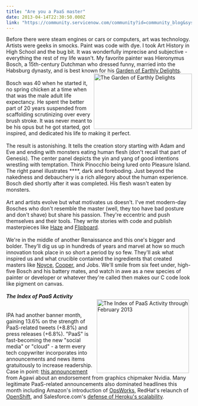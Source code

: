 ```yaml
---
title: "Are you a PaaS master"
date: 2013-04-14T22:30:50.000Z
link: "https://community.servicenow.com/community?id=community_blog&sys_id=d53e2e6ddbd0dbc01dcaf3231f9619af"
---
```

<p>Before there were steam engines or cars or computers, art was technology. Artists were geeks in smocks. Paint was code with dye. I took Art History in High School and the bug bit. It was wonderfully imprecise and subjective - everything the rest of my life wasn't. My favorite painter was Hieronymus Bosch, a 15th-century Dutchman who dressed funny, married into the Habsburg dynasty, and is best known for his <a title="k-external-small" class="jive-link-external-small" href="http://en.wikipedia.org/wiki/The_Garden_of_Earthly_Delights" rel="nofollow" target="_blank">Garden of Earthly Delights</a>.<br/><a _jive_internal="true" href="/servlet/JiveServlet/showImage/38-2487-3990/GOED-small.jpg"><img  align="right" alt="The Garden of Earthly Delights" class="jive-image" height="150" src="32305d86dbd413043eb27a9e0f9619b7.iix" width="266"/></a><br/>Bosch was 40 when he started it, no spring chicken at a time when that was the male adult life expectancy. He spent the better part of 20 years suspended from scaffolding scrutinizing over every brush stroke. It was never meant to be his opus but he got started, got inspired, and dedicated his life to making it perfect. <br/><br/>The result is astonishing. It tells the creation story starting with Adam and Eve and ending with monsters eating human flesh (don't recall that part of Genesis). The center panel depicts the yin and yang of good intentions wrestling with temptation. Think Pinocchio being lured onto Pleasure Island. The right panel illustrates ****, dark and foreboding. Just beyond the nakedness and debauchery is a rich allegory about the human experience. Bosch died shortly after it was completed. His flesh wasn't eaten by monsters.<br/><br/>Art and artists evolve but what motivates us doesn't. I've met modern-day Bosches who don't resemble the master (well, they too have bad posture and don't shave) but share his passion. They're eccentric and push themselves and their tools. They write stories with code and publish masterpieces like <a title="k-external-small" class="jive-link-external-small" href="http://gethaze.com/" rel="nofollow" target="_blank">Haze</a> and <a title="k-external-small" class="jive-link-external-small" href="http://flipboard.com/" rel="nofollow" target="_blank">Flipboard</a>.<br/><br/>We're in the middle of another Renaissance and this one's bigger and bolder. They'll dig us up in hundreds of years and marvel at how so much innovation took place in so short a period by so few. They'll ask what inspired us and what crucible contained the ingredients that created masters like <a title="k-external-small" class="jive-link-external-small" href="http://en.wikipedia.org/wiki/Robert_Noyce" rel="nofollow" target="_blank">Noyce</a>, <a title="k-external-small" class="jive-link-external-small" href="http://en.wikipedia.org/wiki/Martin_Cooper_%28inventor%29" rel="nofollow" target="_blank">Cooper</a>, and Jobs. We'll smile from six feet under, high-five Bosch and his battery mates, and watch in awe as a new species of painter or developer or whatever they're called then makes our C code look like pigment on canvas.<br/><br/><strong><i>The Index of PaaS Activity</i></strong><br/><a _jive_internal="true" href="/servlet/JiveServlet/showImage/38-2487-3991/IPA_feb13.png"><img  align="right" alt="The Index of PaaS Activity through February 2013" class="jive-image" height="200" hspace="8" src="28803c82db98dfc068c1fb651f96192c.iix" width="250"/></a><br/><br/>IPA had another banner month, gaining <span style="font-style: color:green;">13.6%</span> on the strength of PaaS-related tweets (<span style="font-style: color:green;">+8.8%</span>) and press releases (<span style="font-style: color:green;">+6.8%</span>). "PaaS" is fast-becoming the new "social media" or "cloud" - a term every tech copywriter incorporates into announcements and news items gratuitously to increase readership. Case in point: <a title="k-external-small" class="jive-link-external-small" href="http://www.cloudpro.co.uk/paas/5311/nvidia-endorsed-cloud-gaming-platform-wins-hosting-provider-support" rel="nofollow" target="_blank">this announcement</a> from Agawi about an endorsement from graphics chipmaker Nvidia. Many legitimate PaaS-related announcements also dominated headlines this month including Amazon's introduction of <a title="k-external-small" class="jive-link-external-small" href="http://docs.aws.amazon.com/opsworks/latest/userguide/welcome.html" rel="nofollow" target="_blank">OpsWorks</a>, RedHat's relaunch of <a title="k-external-small" class="jive-link-external-small" href="https://openshift.redhat.com/app/" rel="nofollow" target="_blank">OpenShift</a>, and Salesforce.com's <a title="k-external-small" class="jive-link-external-small" href="http://www.computerworlduk.com/news/cloud-computing/3426734/salesforcecom-responds-heroku-scalability-frustrations/" rel="nofollow" target="_blank">defense of Heroku's scalability</a>.</p>